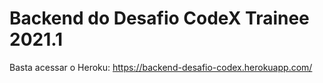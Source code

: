 ﻿# Backend do Desafio CodeX Trainee 2021.1

Basta acessar o Heroku: https://backend-desafio-codex.herokuapp.com/
